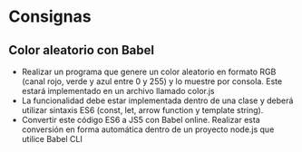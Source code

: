 # Consignas

## Color aleatorio con Babel  
- Realizar un programa que genere un color aleatorio en formato RGB (canal rojo, verde y azul entre 0 y 255) y lo muestre por consola. Este estará implementado en un archivo llamado color.js 
- La funcionalidad debe estar implementada dentro de una clase y deberá utilizar sintaxis ES6 (const, let, arrow function y template string).
- Convertir este código ES6 a JS5 con Babel online. Realizar esta conversión en forma automática dentro de un proyecto node.js que utilice Babel CLI
